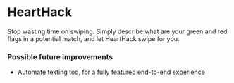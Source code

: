 # HeartHack

Stop wasting time on swiping. Simply describe what are your green and red flags
in a potential match, and let HeartHack swipe for you.

### Possible future improvements

- Automate texting too, for a fully featured end-to-end experience
